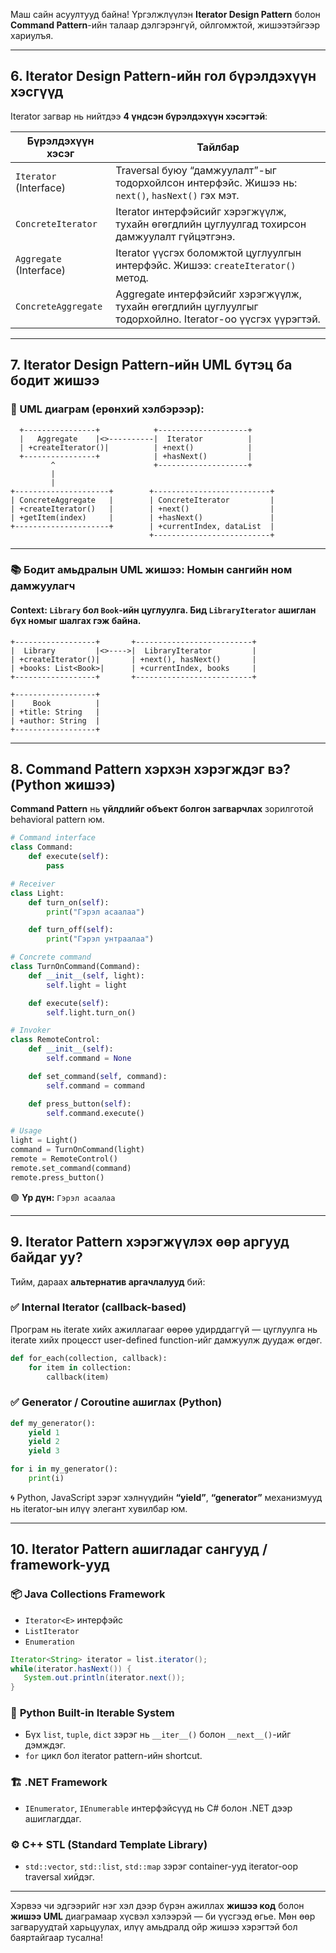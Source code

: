 Маш сайн асуултууд байна! Үргэлжлүүлэн **Iterator Design Pattern** болон **Command Pattern**-ийн талаар дэлгэрэнгүй, ойлгомжтой, жишээтэйгээр хариулъя.

---

## **6. Iterator Design Pattern-ийн гол бүрэлдэхүүн хэсгүүд**

Iterator загвар нь нийтдээ **4 үндсэн бүрэлдэхүүн хэсэгтэй**:

| Бүрэлдэхүүн хэсэг | Тайлбар |
|-------------------|---------|
| `Iterator` (Interface) | Traversal буюу “дамжуулалт”-ыг тодорхойлсон интерфэйс. Жишээ нь: `next()`, `hasNext()` гэх мэт. |
| `ConcreteIterator` | Iterator интерфэйсийг хэрэгжүүлж, тухайн өгөгдлийн цуглуулгад тохирсон дамжуулалт гүйцэтгэнэ. |
| `Aggregate` (Interface) | Iterator үүсгэх боломжтой цуглуулгын интерфэйс. Жишээ: `createIterator()` метод. |
| `ConcreteAggregate` | Aggregate интерфэйсийг хэрэгжүүлж, тухайн өгөгдлийн цуглуулгыг тодорхойлно. Iterator-оо үүсгэх үүрэгтэй. |

---

## **7. Iterator Design Pattern-ийн UML бүтэц ба бодит жишээ**

### 🔧 UML диаграм (ерөнхий хэлбэрээр):

```
  +----------------+            +--------------------+
  |   Aggregate    |<>----------|  Iterator          |
  | +createIterator()|          | +next()            |
  +----------------+            | +hasNext()         |
         ^                      +--------------------+
         |
         |
+---------------------+        +--------------------------+
| ConcreteAggregate   |        | ConcreteIterator         |
| +createIterator()   |        | +next()                  |
| +getItem(index)     |        | +hasNext()               |
+---------------------+        | +currentIndex, dataList  |
                               +--------------------------+
```

---

### 📚 **Бодит амьдралын UML жишээ: Номын сангийн ном дамжуулагч**

#### **Context**: `Library` бол `Book`-ийн цуглуулга. Бид `LibraryIterator` ашиглан бүх номыг шалгах гэж байна.

```
+------------------+       +--------------------------+
|  Library         |<>---->|  LibraryIterator         |
| +createIterator()|       | +next(), hasNext()       |
| +books: List<Book>|      | +currentIndex, books     |
+------------------+       +--------------------------+

+------------------+       
|    Book          |       
| +title: String   |
| +author: String  |
+------------------+
```

---

## **8. Command Pattern хэрхэн хэрэгждэг вэ? (Python жишээ)**

**Command Pattern** нь **үйлдлийг объект болгон загварчлах** зорилготой behavioral pattern юм.

```python
# Command interface
class Command:
    def execute(self):
        pass

# Receiver
class Light:
    def turn_on(self):
        print("Гэрэл асаалаа")

    def turn_off(self):
        print("Гэрэл унтраалаа")

# Concrete command
class TurnOnCommand(Command):
    def __init__(self, light):
        self.light = light

    def execute(self):
        self.light.turn_on()

# Invoker
class RemoteControl:
    def __init__(self):
        self.command = None

    def set_command(self, command):
        self.command = command

    def press_button(self):
        self.command.execute()

# Usage
light = Light()
command = TurnOnCommand(light)
remote = RemoteControl()
remote.set_command(command)
remote.press_button()
```

🟢 **Үр дүн:** `Гэрэл асаалаа`

---

## **9. Iterator Pattern хэрэгжүүлэх өөр аргууд байдаг уу?**

Тийм, дараах **альтернатив аргачлалууд** бий:

### ✅ **Internal Iterator (callback-based)**

Програм нь iterate хийх ажиллагааг өөрөө удирддаггүй — цуглуулга нь iterate хийх процесст user-defined function-ийг дамжуулж дуудаж өгдөг.

```python
def for_each(collection, callback):
    for item in collection:
        callback(item)
```

### ✅ **Generator / Coroutine ашиглах (Python)**

```python
def my_generator():
    yield 1
    yield 2
    yield 3

for i in my_generator():
    print(i)
```

🌀 Python, JavaScript зэрэг хэлнүүдийн **“yield”**, **“generator”** механизмууд нь iterator-ын илүү элегант хувилбар юм.

---

## **10. Iterator Pattern ашигладаг сангууд / framework-ууд**

### 📦 **Java Collections Framework**
- `Iterator<E>` интерфэйс
- `ListIterator`
- `Enumeration`

```java
Iterator<String> iterator = list.iterator();
while(iterator.hasNext()) {
   System.out.println(iterator.next());
}
```

### 🐍 **Python Built-in Iterable System**
- Бүх `list`, `tuple`, `dict` зэрэг нь `__iter__()` болон `__next__()`-ийг дэмждэг.
- `for` цикл бол iterator pattern-ийн shortcut.

### 🏗️ **.NET Framework**
- `IEnumerator`, `IEnumerable` интерфэйсүүд нь C# болон .NET дээр ашиглагддаг.

### ⚙️ **C++ STL (Standard Template Library)**
- `std::vector`, `std::list`, `std::map` зэрэг container-ууд iterator-оор traversal хийдэг.

---

Хэрвээ чи эдгээрийг нэг хэл дээр бүрэн ажиллах **жишээ код** болон **жишээ UML** диаграмаар хүсвэл хэлээрэй — би үүсгээд өгье. Мөн өөр загваруудтай харьцуулах, илүү амьдралд ойр жишээ хэрэгтэй бол баяртайгаар тусална!
